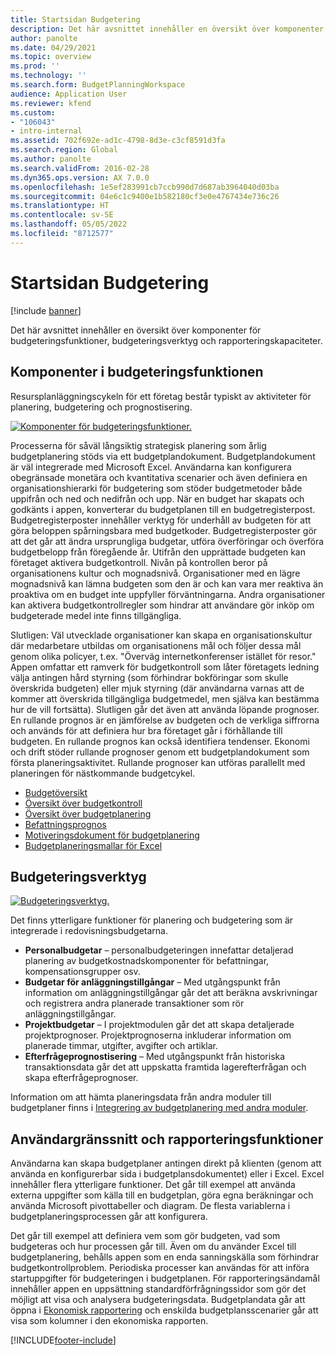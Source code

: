 ```yaml
---
title: Startsidan Budgetering
description: Det här avsnittet innehåller en översikt över komponenter för budgeteringsfunktioner, budgeteringsverktyg och rapporteringskapaciteter i Microsoft Dynamics 365 Finance.
author: panolte
ms.date: 04/29/2021
ms.topic: overview
ms.prod: ''
ms.technology: ''
ms.search.form: BudgetPlanningWorkspace
audience: Application User
ms.reviewer: kfend
ms.custom:
- "106043"
- intro-internal
ms.assetid: 702f692e-ad1c-4798-8d3e-c3cf8591d3fa
ms.search.region: Global
ms.author: panolte
ms.search.validFrom: 2016-02-28
ms.dyn365.ops.version: AX 7.0.0
ms.openlocfilehash: 1e5ef283991cb7ccb990d7d687ab3964040d03ba
ms.sourcegitcommit: 04e6c1c9400e1b582180cf3e0e4767434e736c26
ms.translationtype: HT
ms.contentlocale: sv-SE
ms.lasthandoff: 05/05/2022
ms.locfileid: "8712577"
---
```

# <a name="budgeting-home-page"></a>Startsidan Budgetering

[!include [banner](../includes/banner.md)]

Det här avsnittet innehåller en översikt över komponenter för budgeteringsfunktioner, budgeteringsverktyg och rapporteringskapaciteter. 

## <a name="components-of-budgeting-functionality"></a>Komponenter i budgeteringsfunktionen

Resursplanläggningscykeln för ett företag består typiskt av aktiviteter för planering, budgetering och prognostisering.

[![Komponenter för budgeteringsfunktioner.](./media/budgeting-functionality-components.jpg)](./media/budgeting-functionality-components.jpg)

Processerna för såväl långsiktig strategisk planering som årlig budgetplanering stöds via ett budgetplandokument. Budgetplandokument är väl integrerade med Microsoft Excel. Användarna kan konfigurera obegränsade monetära och kvantitativa scenarier och även definiera en organisationshierarki för budgetering som stöder budgetmetoder både uppifrån och ned och nedifrån och upp. När en budget har skapats och godkänts i appen, konverterar du budgetplanen till en budgetregisterpost. Budgetregisterposter innehåller verktyg för underhåll av budgeten för att göra beloppen spårningsbara med budgetkoder. Budgetregisterposter gör att det går att ändra ursprungliga budgetar, utföra överföringar och överföra budgetbelopp från föregående år. Utifrån den upprättade budgeten kan företaget aktivera budgetkontroll. Nivån på kontrollen beror på organisationens kultur och mognadsnivå. Organisationer med en lägre mognadsnivå kan lämna budgeten som den är och kan vara mer reaktiva än proaktiva om en budget inte uppfyller förväntningarna. Andra organisationer kan aktivera budgetkontrollregler som hindrar att användare gör inköp om budgeterade medel inte finns tillgängliga.

Slutligen: Väl utvecklade organisationer kan skapa en organisationskultur där medarbetare utbildas om organisationens mål och följer dessa mål genom olika policyer, t.ex. "Överväg internetkonferenser istället för resor." Appen omfattar ett ramverk för budgetkontroll som låter företagets ledning välja antingen hård styrning (som förhindrar bokföringar som skulle överskrida budgeten) eller mjuk styrning (där användarna varnas att de kommer att överskrida tillgängliga budgetmedel, men själva kan bestämma hur de vill fortsätta). Slutligen går det även att använda löpande prognoser. En rullande prognos är en jämförelse av budgeten och de verkliga siffrorna och används för att definiera hur bra företaget går i förhållande till budgeten. En rullande prognos kan också identifiera tendenser. Ekonomi och drift stöder rullande prognoser genom ett budgetplandokument som första planeringsaktivitet. Rullande prognoser kan utföras parallellt med planeringen för nästkommande budgetcykel.

-   [Budgetöversikt](basic-budgeting-overview-configuration.md)
-   [Översikt över budgetkontroll](budget-control-overview-configuration.md)
-   [Översikt över budgetplanering](budget-planning-overview-configuration.md)
-   [Befattningsprognos](position-forecasting.md)
-   [Motiveringsdokument för budgetplanering](budget-planning-justification-docs.md)
-   [Budgetplaneringsmallar för Excel](budget-planning-excel-templates.md)

## <a name="budgeting-tools"></a>Budgeteringsverktyg
[![Budgeteringsverktyg.](./media/budgeting-tools.jpg)](./media/budgeting-tools.jpg) 

Det finns ytterligare funktioner för planering och budgetering som är integrerade i redovisningsbudgetarna.

-   **Personalbudgetar** – personalbudgeteringen innefattar detaljerad planering av budgetkostnadskomponenter för befattningar, kompensationsgrupper osv.
-   **Budgetar för anläggningstillgångar** – Med utgångspunkt från information om anläggningstillgångar går det att beräkna avskrivningar och registrera andra planerade transaktioner som rör anläggningstillgångar.
-   **Projektbudgetar** – I projektmodulen går det att skapa detaljerade projektprognoser. Projektprognoserna inkluderar information om planerade timmar, utgifter, avgifter och artiklar.
-   **Efterfrågeprognostisering** – Med utgångspunkt från historiska transaktionsdata går det att uppskatta framtida lagerefterfrågan och skapa efterfrågeprognoser.

Information om att hämta planeringsdata från andra moduler till budgetplaner finns i [Integrering av budgetplanering med andra moduler](budget-planning-integration-other-modules.md).

## <a name="user-interface-and-reporting-capabilities"></a>Användargränssnitt och rapporteringsfunktioner
Användarna kan skapa budgetplaner antingen direkt på klienten (genom att använda en konfigurerbar sida i budgetplansdokumentet) eller i Excel. Excel innehåller flera ytterligare funktioner. Det går till exempel att använda externa uppgifter som källa till en budgetplan, göra egna beräkningar och använda Microsoft pivottabeller och diagram. De flesta variablerna i budgetplaneringsprocessen går att konfigurera. 

Det går till exempel att definiera vem som gör budgeten, vad som budgeteras och hur processen går till. Även om du använder Excel till budgetplanering, behålls appen som en enda sanningskälla som förhindrar budgetkontrollproblem. Periodiska processer kan användas för att införa startuppgifter för budgeteringen i budgetplanen. För rapporteringsändamål innehåller appen en uppsättning standardförfrågningssidor som gör det möjligt att visa och analysera budgeteringsdata. Budgetplandata går att öppna i [Ekonomisk rapportering](../general-ledger/financial-reporting-getting-started.md) och enskilda budgetplansscenarier går att visa som kolumner i den ekonomiska rapporten.








[!INCLUDE[footer-include](../../includes/footer-banner.md)]
